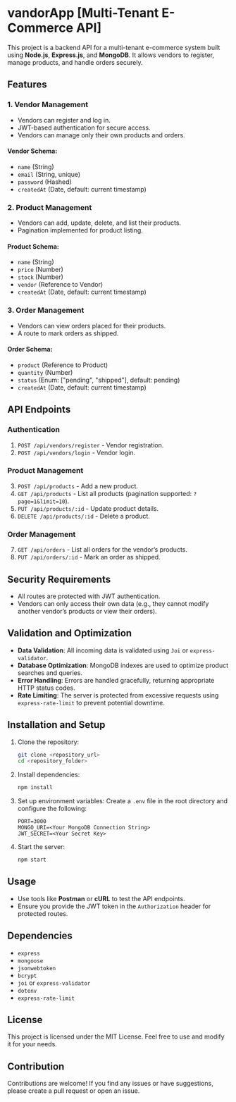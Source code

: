 # vandorApp [Multi-Tenant E-Commerce API]

This project is a backend API for a multi-tenant e-commerce system built using **Node.js**, **Express.js**, and **MongoDB**. It allows vendors to register, manage products, and handle orders securely.

## Features

### 1. **Vendor Management**
- Vendors can register and log in.
- JWT-based authentication for secure access.
- Vendors can manage only their own products and orders.

#### Vendor Schema:
- `name` (String)
- `email` (String, unique)
- `password` (Hashed)
- `createdAt` (Date, default: current timestamp)

### 2. **Product Management**
- Vendors can add, update, delete, and list their products.
- Pagination implemented for product listing.

#### Product Schema:
- `name` (String)
- `price` (Number)
- `stock` (Number)
- `vendor` (Reference to Vendor)
- `createdAt` (Date, default: current timestamp)

### 3. **Order Management**
- Vendors can view orders placed for their products.
- A route to mark orders as shipped.

#### Order Schema:
- `product` (Reference to Product)
- `quantity` (Number)
- `status` (Enum: ["pending", "shipped"], default: pending)
- `createdAt` (Date, default: current timestamp)

## API Endpoints

### Authentication
1. `POST /api/vendors/register` - Vendor registration.
2. `POST /api/vendors/login` - Vendor login.

### Product Management
3. `POST /api/products` - Add a new product.
4. `GET /api/products` - List all products (pagination supported: `?page=1&limit=10`).
5. `PUT /api/products/:id` - Update product details.
6. `DELETE /api/products/:id` - Delete a product.

### Order Management
7. `GET /api/orders` - List all orders for the vendor’s products.
8. `PUT /api/orders/:id` - Mark an order as shipped.

## Security Requirements
- All routes are protected with JWT authentication.
- Vendors can only access their own data (e.g., they cannot modify another vendor’s products or view their orders).

## Validation and Optimization
- **Data Validation**: All incoming data is validated using `Joi` or `express-validator`.
- **Database Optimization**: MongoDB indexes are used to optimize product searches and queries.
- **Error Handling**: Errors are handled gracefully, returning appropriate HTTP status codes.
- **Rate Limiting**: The server is protected from excessive requests using `express-rate-limit` to prevent potential downtime.

## Installation and Setup

1. Clone the repository:
   ```bash
   git clone <repository_url>
   cd <repository_folder>
   ```

2. Install dependencies:
   ```bash
   npm install
   ```

3. Set up environment variables:
   Create a `.env` file in the root directory and configure the following:
   ```env
   PORT=3000
   MONGO_URI=<Your MongoDB Connection String>
   JWT_SECRET=<Your Secret Key>
   ```

4. Start the server:
   ```bash
   npm start
   ```

## Usage
- Use tools like **Postman** or **cURL** to test the API endpoints.
- Ensure you provide the JWT token in the `Authorization` header for protected routes.

## Dependencies
- `express`
- `mongoose`
- `jsonwebtoken`
- `bcrypt`
- `joi` or `express-validator`
- `dotenv`
- `express-rate-limit`

## License
This project is licensed under the MIT License. Feel free to use and modify it for your needs.

## Contribution
Contributions are welcome! If you find any issues or have suggestions, please create a pull request or open an issue.
